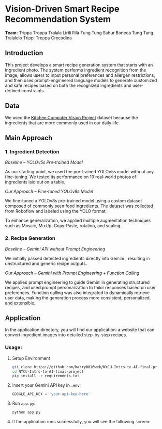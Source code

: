 # Vision-Driven Smart Recipe Recommendation System
**Team:**  Trippa Troppa Tralala Lirilì Rilà Tung Tung Sahur Boneca Tung Tung Tralalelo Trippi Troppa Crocodina

## Introduction
This project develops a smart recipe generation system that starts with an ingredient photo. The system performs ingredient recognition from the image, allows users to input personal preferences and allergen restrictions, and then uses prompt-engineered language models to generate customized and safe recipes based on both the recognized ingredients and user-defined constraints.


## Data
We used the [Kitchen Computer Vision Project](https://universe.roboflow.com/nizarbtk/kitchen-cjfwg) dataset because the ingredients that are more commonly used in our daily life.

## Main Approach
### 1. Ingredient Detection

*Baseline – YOLOv5s Pre-trained Model*

As our starting point, we used the pre-trained YOLOv5s model without any fine-tuning. We tested its performance on 10 real-world photos of ingredients laid out on a table.

*Our Approach – Fine-tuned YOLOv8s Model*

We fine-tuned a YOLOv8s pre-trained model using a custom dataset composed of commonly seen food ingredients. The dataset was collected from Roboflow and labeled using the YOLO format.

To enhance generalization, we applied multiple augmentation techniques such as Mosaic, MixUp, Copy-Paste, rotation, and scaling. 

### 2. Recipe Generation

*Baseline – Gemini API without Prompt Engineering*

We initially passed detected ingredients directly into Gemini , resulting in unstructured and generic recipe outputs.

*Our Approach – Gemini with Prompt Engineering + Function Calling*

We applied prompt engineering to guide Gemini in generating structured recipes, and used prompt personalization to tailor responses based on user preferences. Function calling was also integrated to dynamically retrieve user data, making the generation process more consistent, personalized, and extensible.

## Application
In the application directory, you will find our application: a website that can convert ingredient images into detailed step-by-step recipes.
### Usage:
1. Setup Environment
   ```sh
   git clone https://github.com/harry0816web/NYCU-Intro-to-AI-final-project.git
   cd NYCU-Intro-to-AI-final-project
   pip install -r requirements.txt
   ```
2. Insert your Gemini API key in `.env`:
   ```python
   GOOGLE_API_KEY = 'your-api-key-here'
   ```
3. Run `app.py`:
   ```sh
   python app.py
   ```
4. If the application runs successfully, you will see the following screen:
   
